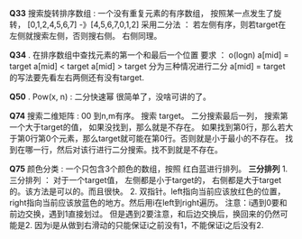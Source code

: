 **Q33**     搜索旋转排序数组  : 一个没有重复元素的有序数组， 按照某一点发生了旋转， [0,1,2,4,5,6,7] -》[4,5,6,7,0,1,2]
            采用二分法 ： 若左侧有序，则若target在左侧就搜索左侧，否则搜右侧。 右侧同理。

**Q34**   . 在排序数组中查找元素的第一个和最后一个位置 要求 ： o(logn)
             a[mid] = target   a[mid] < target  a[mid] > target 
             分为三种情况进行二分 a[mid] = target 的写法要先看左右两侧还有没有target.
    
            
**Q50**    . Pow(x, n)  : 二分快速幂 
                            很简单了，没啥可讲的了。


**Q74**       搜索二维矩阵 : 00 到n,m有序。 搜索 target。
              二分搜索最后一列， 搜索第一个大于target的值， 如果没找到，那么就是不存在。
              如果找到第0行，那么若大于第0行第0个元素，那么target就可能在第0行。否则就是小于最小的不存在。
              找到在哪一行，然后对该行进行二分搜索。找不到就是不存在。


**Q75**       颜色分类 : 一个只包含3个颜色的数组，按照 红白蓝进行排列。
    **三分排列**  1. 三分排列 ： 对于一个target值， 左侧都是小于target的， 右侧都是大于target的。该方法是可以的。而且很快。
                 2. 双指针。left指向当前应该放红色的位置，right指向当前应该放蓝色的地方。然后用i在left到right遍历。
                 注意：i遇到0要和前边交换，遇到1直接划过。 但是遇到2要注意，和后边交换后，换回来的仍然可能是2. 因为i是从做到右滑动的只能保证i之前没有1，不能保证i之后没有2.
